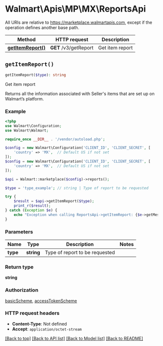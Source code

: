 # Walmart\Apis\MP\MX\ReportsApi  
All URIs are relative to https://marketplace.walmartapis.com, except if the operation defines another base path.

| Method | HTTP request | Description |
| ------------- | ------------- | ------------- |
| [**getItemReport()**](#getItemReport) | **GET** /v3/getReport | Get item report |


## `getItemReport()`

```php
getItemReport($type): string
```
Get item report

Returns all the information associated with Seller's items that are set up on Walmart’s platform.

### Example

```php
<?php
use Walmart\Configuration;
use Walmart\Walmart;

require_once __DIR__ . '/vendor/autoload.php';

$config = new Walmart\Configuration('CLIENT_ID', 'CLIENT_SECRET', [
    'country' => 'MX',  // Default US if not set
]);
$config = new Walmart\Configuration('CLIENT_ID', 'CLIENT_SECRET', [
    'country' => 'MX',  // Default US if not set
]);

$api = Walmart::marketplace($config)->reports();

$type = 'type_example'; // string | Type of report to be requested

try {
    $result = $api->getItemReport($type);
    print_r($result);
} catch (Exception $e) {
    echo "Exception when calling ReportsApi->getItemReport: {$e->getMessage()}\n";
}
```

### Parameters
| Name | Type | Description  | Notes |
| ------------- | ------------- | ------------- | ------------- |
| **type** | **string**| Type of report to be requested | |


### Return type

**string**

### Authorization

[basicScheme](../../../README.md#basicScheme), [accessTokenScheme](../../../README.md#accessTokenScheme)

### HTTP request headers

- **Content-Type**: Not defined
- **Accept**: `application/octet-stream`

[[Back to top]](#) [[Back to API list]](../../../../README.md#supported-apis)
[[Back to Model list]](../../../Models/MP/MX)
[[Back to README]](../../../../README.md)
